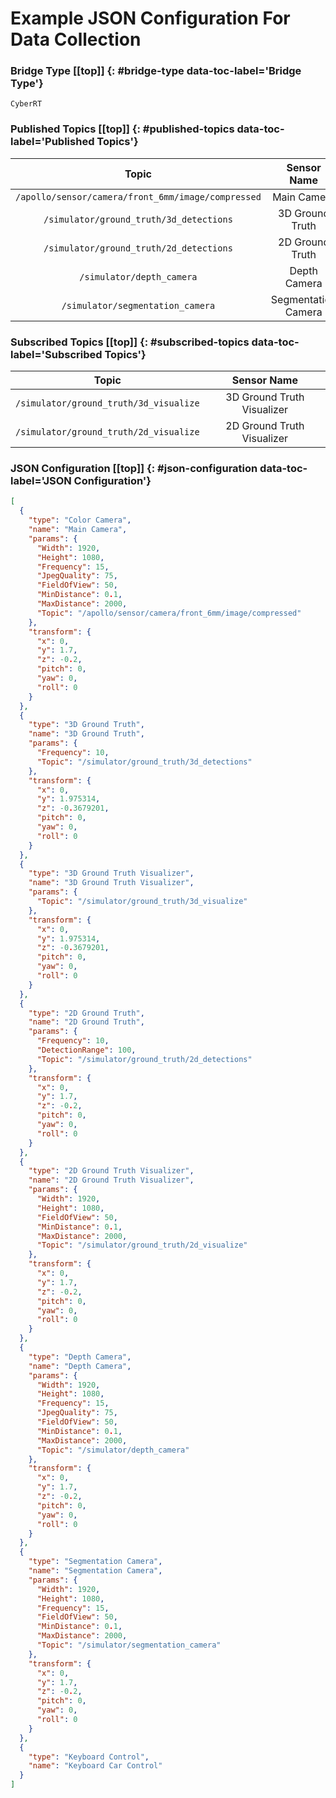 # Example JSON Configuration For Data Collection [](#top)


### Bridge Type [[top]] {: #bridge-type data-toc-label='Bridge Type'}

`CyberRT`

### Published Topics [[top]] {: #published-topics data-toc-label='Published Topics'}

|Topic|Sensor Name|
|:-:|:-:|
|`/apollo/sensor/camera/front_6mm/image/compressed`|Main Camera|
|`/simulator/ground_truth/3d_detections`|3D Ground Truth|
|`/simulator/ground_truth/2d_detections`|2D Ground Truth|
|`/simulator/depth_camera`|Depth Camera|
|`/simulator/segmentation_camera`|Segmentation Camera|

### Subscribed Topics [[top]] {: #subscribed-topics data-toc-label='Subscribed Topics'}

|Topic|Sensor Name|
|:-:|:-:|
|`/simulator/ground_truth/3d_visualize`|3D Ground Truth Visualizer|
|`/simulator/ground_truth/2d_visualize`|2D Ground Truth Visualizer|

### JSON Configuration [[top]] {: #json-configuration data-toc-label='JSON Configuration'}

```JSON
[
  {
    "type": "Color Camera",
    "name": "Main Camera",
    "params": {
      "Width": 1920,
      "Height": 1080,
      "Frequency": 15,
      "JpegQuality": 75,
      "FieldOfView": 50,
      "MinDistance": 0.1,
      "MaxDistance": 2000,
      "Topic": "/apollo/sensor/camera/front_6mm/image/compressed"
    },
    "transform": {
      "x": 0,
      "y": 1.7,
      "z": -0.2,
      "pitch": 0,
      "yaw": 0,
      "roll": 0
    }
  },
  {
	"type": "3D Ground Truth",
	"name": "3D Ground Truth",
	"params": {
	  "Frequency": 10,
	  "Topic": "/simulator/ground_truth/3d_detections"
	},
	"transform": {
	  "x": 0,
	  "y": 1.975314,
	  "z": -0.3679201,
	  "pitch": 0,
      "yaw": 0,
      "roll": 0
	}
  },
  {
	"type": "3D Ground Truth Visualizer",
	"name": "3D Ground Truth Visualizer",
	"params": {
	  "Topic": "/simulator/ground_truth/3d_visualize"
	},
	"transform": {
	  "x": 0,
	  "y": 1.975314,
	  "z": -0.3679201,
	  "pitch": 0,
      "yaw": 0,
      "roll": 0
	}
  },
  {
	"type": "2D Ground Truth",
	"name": "2D Ground Truth",
	"params": {
	  "Frequency": 10,
	  "DetectionRange": 100,
	  "Topic": "/simulator/ground_truth/2d_detections"
	},
	"transform": {
	  "x": 0,
	  "y": 1.7,
	  "z": -0.2,
	  "pitch": 0,
      "yaw": 0,
      "roll": 0
	}
  },
  {
    "type": "2D Ground Truth Visualizer",
    "name": "2D Ground Truth Visualizer",
    "params": {
      "Width": 1920,
      "Height": 1080,
      "FieldOfView": 50,
      "MinDistance": 0.1,
      "MaxDistance": 2000,
      "Topic": "/simulator/ground_truth/2d_visualize"
    },
    "transform": {
      "x": 0,
      "y": 1.7,
      "z": -0.2,
      "pitch": 0,
      "yaw": 0,
      "roll": 0
    }
  },
  {
    "type": "Depth Camera",
    "name": "Depth Camera",
    "params": {
      "Width": 1920,
      "Height": 1080,
      "Frequency": 15,
      "JpegQuality": 75,
      "FieldOfView": 50,
      "MinDistance": 0.1,
      "MaxDistance": 2000,
      "Topic": "/simulator/depth_camera"
    },
    "transform": {
      "x": 0,
      "y": 1.7,
      "z": -0.2,
      "pitch": 0,
      "yaw": 0,
      "roll": 0
    }
  },
  {
    "type": "Segmentation Camera",
    "name": "Segmentation Camera",
    "params": {
      "Width": 1920,
      "Height": 1080,
      "Frequency": 15,
      "FieldOfView": 50,
      "MinDistance": 0.1,
      "MaxDistance": 2000,
      "Topic": "/simulator/segmentation_camera"
    },
    "transform": {
      "x": 0,
      "y": 1.7,
      "z": -0.2,
      "pitch": 0,
      "yaw": 0,
      "roll": 0
    }
  },
  {
    "type": "Keyboard Control",
    "name": "Keyboard Car Control"
  }
]
```
